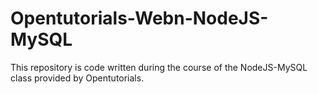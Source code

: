 # Opentutorials-Webn-NodeJS-MySQL
This repository is code written during the course of the NodeJS-MySQL class provided by Opentutorials.
